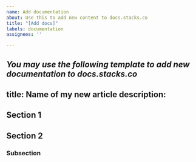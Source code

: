 ```yaml
---
name: Add documentation
about: Use this to add new content to docs.stacks.co
title: "[Add docs]"
labels: documentation
assignees: ''

---
```


*You may use the following template to add new documentation to docs.stacks.co*
---
title: Name of my new article
description: 
---

## Section 1

## Section 2

### Subsection
